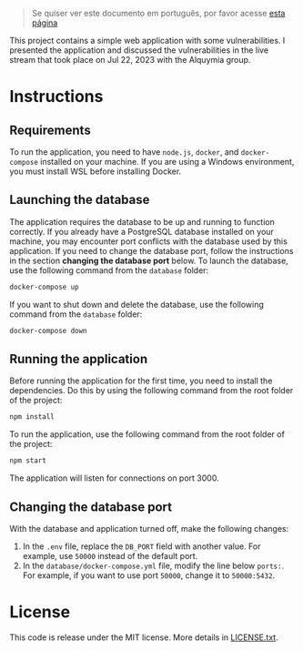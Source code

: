 > Se quiser ver este documento em português, por favor acesse [esta página](README.md)

This project contains a simple web application with some vulnerabilities. I presented the application and discussed the vulnerabilities in the live stream that took place on Jul 22, 2023 with the Alquymia group.

# Instructions

## Requirements

To run the application, you need to have `node.js`, `docker`, and `docker-compose` installed on your machine. If you are using a Windows environment, you must install WSL before installing Docker.

## Launching the database

The application requires the database to be up and running to function correctly. If you already have a PostgreSQL database installed on your machine, you may encounter port conflicts with the database used by this application. If you need to change the database port, follow the instructions in the section **changing the database port** below. To launch the database, use the following command from the `database` folder:

```bash
docker-compose up
```

If you want to shut down and delete the database, use the following command from the `database` folder:

```bash
docker-compose down
```

## Running the application

Before running the application for the first time, you need to install the dependencies. Do this by using the following command from the root folder of the project:

```bash
npm install
```

To run the application, use the following command from the root folder of the project:

```bash
npm start
```

The application will listen for connections on port 3000.

## Changing the database port

With the database and application turned off, make the following changes:

1. In the `.env` file, replace the `DB_PORT` field with another value. For example, use `50000` instead of the default port.
2. In the `database/docker-compose.yml` file, modify the line below `ports:`. For example, if you want to use port `50000`, change it to `50000:5432`.

# License

This code is release under the MIT license. More details in [LICENSE.txt](LICENSE.txt).
